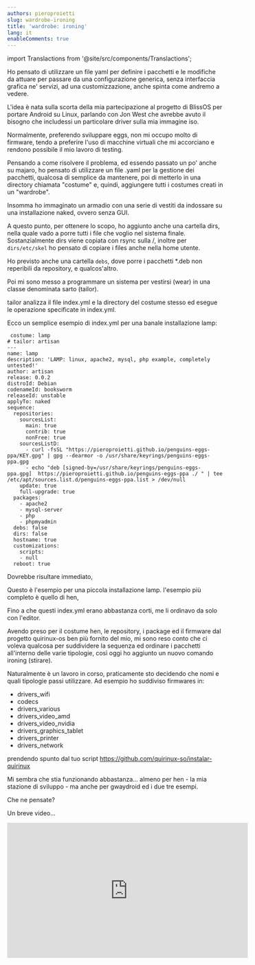 ```yaml
---
authors: pieroproietti
slug: wardrobe-ironing
title: 'wardrobe: ironing'
lang: it
enableComments: true
---
```

import Translactions from '@site/src/components/Translactions';

<Translactions />


Ho pensato di utilizzare un file yaml per definire i pacchetti e le modifiche da attuare per passare da una configurazione generica, senza interfaccia grafica ne' servizi, ad una customizzazione, anche spinta come andremo a vedere.

L'idea è nata sulla scorta della mia partecipazione al progetto di BlissOS per portare Android su Linux, parlando con Jon West che avrebbe avuto il bisogno che includessi un particolare driver sulla mia immagine iso.

Normalmente, preferendo sviluppare eggs, non mi occupo molto di firmware, tendo a preferire l'uso di macchine virtuali che mi accorciano e rendono possibile il mio lavoro di testing.

Pensando a come risolvere il problema, ed essendo passato un po' anche su majaro, ho pensato di utilizzare un file .yaml per la gestione dei pacchetti, qualcosa di semplice da mantenere, poi di metterlo in una directory chiamata "costume" e, quindi, aggiungere tutti i costumes creati in un "wardrobe".

Insomma ho immaginato un armadio con una serie di vestiti da indossare su una installazione naked, ovvero senza GUI.

A questo punto, per ottenere lo scopo, ho aggiunto anche una cartella dirs, nella quale vado a porre tutti i file che voglio nel sistema finale. Sostanzialmente dirs viene copiata con rsync sulla /, inoltre per ```dirs/etc/skel``` ho pensato di copiare i files anche nella home utente.

Ho previsto anche una cartella ```debs```, dove porre i pacchetti *.deb non reperibili da repository, e qualcos'altro.

Poi mi sono messo a programmare un sistema per vestirsi (wear) in una classe denominata sarto (tailor).

tailor analizza il file index.yml e la directory del costume stesso ed esegue le operazione specificate in index.yml. 

Ecco un semplice esempio di index.yml per una banale installazione lamp:

```
 costume: lamp
# tailor: artisan
---
name: lamp
description: 'LAMP: linux, apache2, mysql, php example, completely untested!'
author: artisan
release: 0.0.2
distroId: Debian
codenameId: booksworm
releaseId: unstable
applyTo: naked
sequence:
  repositories:
    sourcesList:
      main: true
      contrib: true
      nonFree: true
    sourcesListD:
      - curl -fsSL "https://pieroproietti.github.io/penguins-eggs-ppa/KEY.gpg" | gpg --dearmor -o /usr/share/keyrings/penguins-eggs-ppa.gpg
      - echo "deb [signed-by=/usr/share/keyrings/penguins-eggs-ppa.gpg]  https://pieroproietti.github.io/penguins-eggs-ppa ./ " | tee /etc/apt/sources.list.d/penguins-eggs-ppa.list > /dev/null
    update: true
    full-upgrade: true
  packages:
    - apache2
    - mysql-server
    - php
    - phpmyadmin
  debs: false
  dirs: false
  hostname: true
  customizations:
    scripts:
    - null
  reboot: true
```

Dovrebbe risultare immediato, 

Questo è l'esempio per una piccola installazione lamp. l'esempio più completo è quello di hen,

Fino a che questi index.yml erano abbastanza corti, me li ordinavo da solo con l'editor.

Avendo preso per il costume hen, le repository, i package ed il firmware dal progetto quirinux-os ben più fornito del mio, mi sono reso conto che ci voleva qualcosa per suddividere la sequenza ed ordinare i pacchetti all'interno delle varie tipologie, così oggi ho aggiunto un nuovo comando ironing (stirare).

Naturalmente è un lavoro in corso, praticamente sto decidendo che nomi e quali tipologie passi utilizzare. Ad esempio ho suddiviso firmwares in:
* drivers_wifi
* codecs
* drivers_various
* drivers_video_amd
* drivers_video_nvidia
* drivers_graphics_tablet
* drivers_printer
* drivers_network


prendendo spunto dal tuo script https://github.com/quirinux-so/instalar-quirinux

Mi sembra che stia funzionando abbastanza... almeno per hen - la mia stazione di sviluppo - ma anche per gwaydroid ed i due tre esempi.

Che ne pensate?


Un breve video...
<iframe width="560" height="315" src="https://www.youtube.com/embed/R44gvjOMWLo" title="YouTube video player" frameborder="0" allow="accelerometer; autoplay; clipboard-write; encrypted-media; gyroscope; picture-in-picture; web-share" allowfullscreen></iframe>
